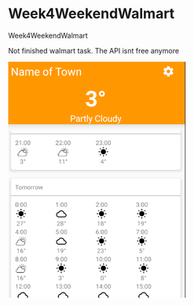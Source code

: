 # Week4WeekendWalmart
Week4WeekendWalmart

Not finished walmart task. The API isnt free anymore

![Screenshot](https://raw.githubusercontent.com/MikhailKashtaevMobileApps/Week4WeekendWalmart/master/app/src/main/assets/Capture.PNG)
